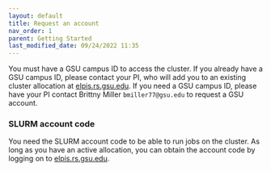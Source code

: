 ```yaml
---
layout: default
title: Request an account
nav_order: 1
parent: Getting Started
last_modified_date: 09/24/2022 11:35
---
```

You must have a GSU campus ID to access the cluster. 
If you already have a GSU campus ID, please contact your PI, who will add you to an existing cluster allocation at [elpis.rs.gsu.edu](https://elpis.rs.gsu.edu/). 
If you need a GSU campus ID, please have your PI contact Brittny Miller `bmiller77@gsu.edu` to request a GSU account.

### SLURM account code

You need the SLURM account code to be able to run jobs on the cluster.
As long as you have an active allocation, you can obtain the account code by logging on to [elpis.rs.gsu.edu](https://elpis.rs.gsu.edu/).
